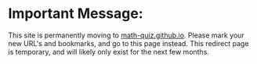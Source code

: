 # Important Message:
This site is permanently moving to [math-quiz.github.io](math-quiz.github.io).
Please mark your new URL's and bookmarks, and go to this page instead.
This redirect page is temporary, and will likely only exist for the next few months.
